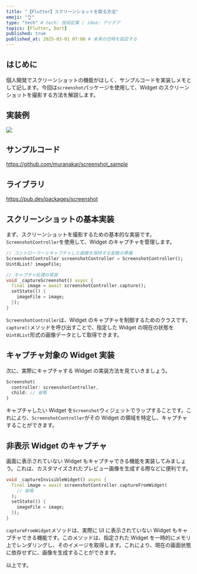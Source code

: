 ```yaml
---
title: "【Flutter】スクリーンショットを取る方法"
emoji: "👌"
type: "tech" # tech: 技術記事 / idea: アイデア
topics: [Flutter, Dart]
published: true
published_at: 2025-03-01 07:00 # 未来の日時を指定する
---
```


## はじめに

個人開発でスクリーンショットの機能がほしく、サンプルコードを実装しメモとして記します。今回は`screenshot`パッケージを使用して、Widget のスクリーンショットを撮影する方法を解説します。

## 実装例

![](https://storage.googleapis.com/zenn-user-upload/b5860138be70-20250205.gif)

## サンプルコード

https://github.com/muranakar/screenshot_sample

## ライブラリ

https://pub.dev/packages/screenshot

## スクリーンショットの基本実装

まず、スクリーンショットを撮影するための基本的な実装です。`ScreenshotController`を使用して、Widget のキャプチャを管理します。

```dart:main.dart
// コントローラーとキャプチャした画像を保持する変数の準備
ScreenshotController screenshotController = ScreenshotController();
Uint8List? imageFile;

// キャプチャ処理の実装
void _captureScreenshot() async {
  final image = await screenshotController.capture();
  setState(() {
    imageFile = image;
  });
}
```

`ScreenshotController`は、Widget のキャプチャを制御するためのクラスです。`capture()`メソッドを呼び出すことで、指定した Widget の現在の状態を`Uint8List`形式の画像データとして取得できます。

## キャプチャ対象の Widget 実装

次に、実際にキャプチャする Widget の実装方法を見ていきましょう。

```dart:main.dart
Screenshot(
  controller: screenshotController,
  child: // 省略
)
```

キャプチャしたい Widget を`Screenshot`ウィジェットでラップすることです。これにより、`ScreenshotController`がその Widget の領域を特定し、キャプチャすることができます。

## 非表示 Widget のキャプチャ

画面に表示されていない Widget もキャプチャできる機能を実装してみましょう。これは、カスタマイズされたプレビュー画像を生成する際などに便利です。

```dart:main.dart
void _captureInvisibleWidget() async {
  final image = await screenshotController.captureFromWidget(
    // 省略
  );
  setState(() {
    imageFile = image;
  });
}
```

`captureFromWidget`メソッドは、実際に UI に表示されていない Widget もキャプチャできる機能です。このメソッドは、指定された Widget を一時的にメモリ上でレンダリングし、そのイメージを取得します。これにより、現在の画面状態に依存せずに、画像を生成することができます。

以上です。
